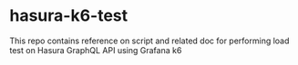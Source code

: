 # hasura-k6-test
This repo contains reference on script and related doc for performing load test on Hasura GraphQL API using Grafana k6 
